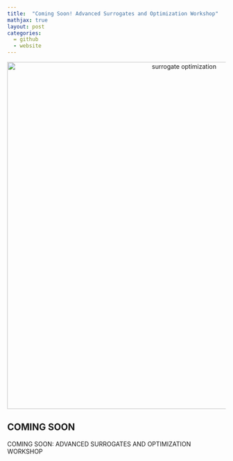 ```yaml
---
title:  "Coming Soon! Advanced Surrogates and Optimization Workshop"
mathjax: true
layout: post
categories: 
  = github
  - website
---
```


<div style="text-align: center;">
  <img src="http://kodendaal.github.io/assets/surrogate_optimization_logo.png" alt="surrogate optimization" style="width: 800px; height: auto;">
</div>

## COMING SOON

COMING SOON: ADVANCED SURROGATES AND OPTIMIZATION WORKSHOP


<script
	type="module"
	src="https://gradio.s3-us-west-2.amazonaws.com/5.49.1/gradio.js"
></script>

<gradio-app src="https://kode24-usecase-3-active-learn.hf.space"></gradio-app>
